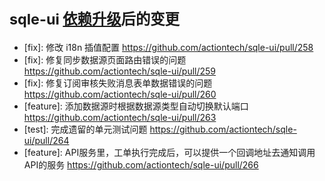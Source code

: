# <small>sqle-ui [依赖升级](https://github.com/actiontech/sqle-ui/pull/257)后的变更</small>

* [fix]: 修改 i18n 插值配置 <https://github.com/actiontech/sqle-ui/pull/258>  
* [fix]: 修复同步数据源页面路由错误的问题 <https://github.com/actiontech/sqle-ui/pull/259>
* [fix]: 修复订阅审核失败消息表单数据错误的问题 <https://github.com/actiontech/sqle-ui/pull/260>
* [feature]: 添加数据源时根据数据源类型自动切换默认端口 <https://github.com/actiontech/sqle-ui/pull/263>
* [test]: 完成遗留的单元测试问题 <https://github.com/actiontech/sqle-ui/pull/264>
* [feature]: API服务里，工单执行完成后，可以提供一个回调地址去通知调用API的服务 <https://github.com/actiontech/sqle-ui/pull/266>
